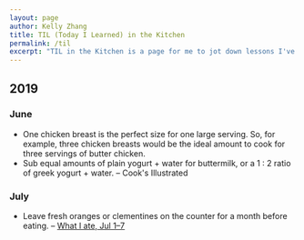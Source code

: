 ```yaml
---
layout: page
author: Kelly Zhang
title: TIL (Today I Learned) in the Kitchen
permalink: /til
excerpt: "TIL in the Kitchen is a page for me to jot down lessons I've learned from cooking on a daily basis. I am by no means a good cook yet, but I hope that collecting all the insights I gain will turn me into a better one."
---
```


## 2019

### June

* One chicken breast is the perfect size for one large serving. So, for example, three chicken breasts would be the ideal amount to cook for three servings of butter chicken.
* Sub equal amounts of plain yogurt + water for buttermilk, or a 1 : 2 ratio of greek yogurt + water. – Cook's Illustrated

### July

* Leave fresh oranges or clementines on the counter for a month before eating. – [What I ate, Jul 1–7](/food/foodventures/what-i-ate-jul-1-7/#older-oranges-taste-better)

